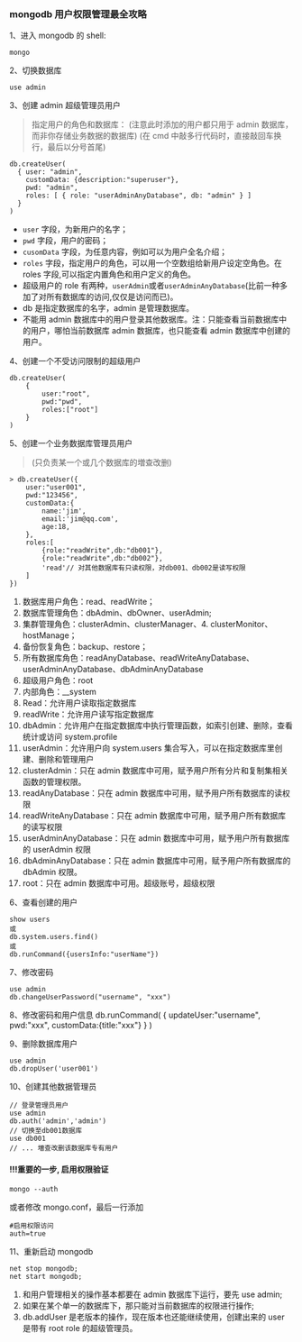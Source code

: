 ### mongodb 用户权限管理最全攻略

1、进入 mongodb 的 shell:

```
mongo
```

2、切换数据库

```
use admin
```

3、创建 admin 超级管理员用户

> 指定用户的角色和数据库：
> (注意此时添加的用户都只用于 admin 数据库，而非你存储业务数据的数据库)
> (在 cmd 中敲多行代码时，直接敲回车换行，最后以分号首尾)

```
db.createUser(
  { user: "admin",
    customData: {description:"superuser"},
    pwd: "admin",
    roles: [ { role: "userAdminAnyDatabase", db: "admin" } ]
  }
)
```

- `user` 字段，为新用户的名字；
- `pwd` 字段，用户的密码；
- `cusomData` 字段，为任意内容，例如可以为用户全名介绍；
- `roles` 字段，指定用户的角色，可以用一个空数组给新用户设定空角色。在 roles 字段,可以指定内置角色和用户定义的角色。
- 超级用户的 role 有两种，`userAdmin`或者`userAdminAnyDatabase`(比前一种多加了对所有数据库的访问,仅仅是访问而已)。
- db 是指定数据库的名字，admin 是管理数据库。
- 不能用 admin 数据库中的用户登录其他数据库。注：只能查看当前数据库中的用户，哪怕当前数据库 admin 数据库，也只能查看 admin 数据库中创建的用户。

4、创建一个不受访问限制的超级用户

```
db.createUser(
    {
        user:"root",
        pwd:"pwd",
        roles:["root"]
    }
)
```

5、创建一个业务数据库管理员用户

> (只负责某一个或几个数据库的増查改删)

```
> db.createUser({
    user:"user001",
    pwd:"123456",
    customData:{
        name:'jim',
        email:'jim@qq.com',
        age:18,
    },
    roles:[
        {role:"readWrite",db:"db001"},
        {role:"readWrite",db:"db002"},
        'read'// 对其他数据库有只读权限，对db001、db002是读写权限
    ]
})
```

1. 数据库用户角色：read、readWrite；
2. 数据库管理角色：dbAdmin、dbOwner、userAdmin;
3. 集群管理角色：clusterAdmin、clusterManager、4. clusterMonitor、hostManage；
4. 备份恢复角色：backup、restore；
5. 所有数据库角色：readAnyDatabase、readWriteAnyDatabase、userAdminAnyDatabase、dbAdminAnyDatabase
6. 超级用户角色：root
7. 内部角色：\_\_system
8. Read：允许用户读取指定数据库
9. readWrite：允许用户读写指定数据库
10. dbAdmin：允许用户在指定数据库中执行管理函数，如索引创建、删除，查看统计或访问 system.profile
11. userAdmin：允许用户向 system.users 集合写入，可以在指定数据库里创建、删除和管理用户
12. clusterAdmin：只在 admin 数据库中可用，赋予用户所有分片和复制集相关函数的管理权限。
13. readAnyDatabase：只在 admin 数据库中可用，赋予用户所有数据库的读权限
14. readWriteAnyDatabase：只在 admin 数据库中可用，赋予用户所有数据库的读写权限
15. userAdminAnyDatabase：只在 admin 数据库中可用，赋予用户所有数据库的 userAdmin 权限
16. dbAdminAnyDatabase：只在 admin 数据库中可用，赋予用户所有数据库的 dbAdmin 权限。
17. root：只在 admin 数据库中可用。超级账号，超级权限

6、查看创建的用户

```
show users
或
db.system.users.find()
或
db.runCommand({usersInfo:"userName"})
```

7、修改密码

```
use admin
db.changeUserPassword("username", "xxx")
```

8、修改密码和用户信息
db.runCommand(
{
updateUser:"username",
pwd:"xxx",
customData:{title:"xxx"}
}
)

9、删除数据库用户

```
use admin
db.dropUser('user001')
```

10、创建其他数据管理员

```
// 登录管理员用户
use admin
db.auth('admin','admin')
// 切换至db001数据库
use db001
// ... 増查改删该数据库专有用户
```

#### !!!重要的一步, 启用权限验证

```
mongo --auth
```

或者修改 mongo.conf，最后一行添加

```
#启用权限访问
auth=true
```

11、重新启动 mongodb

```
net stop mongodb;
net start mongodb;
```

1. 和用户管理相关的操作基本都要在 admin 数据库下运行，要先 use admin;
2. 如果在某个单一的数据库下，那只能对当前数据库的权限进行操作;
3. db.addUser 是老版本的操作，现在版本也还能继续使用，创建出来的 user 是带有 root role 的超级管理员。

